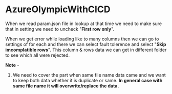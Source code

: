 # AzureOlympicWithCICD

When we read param.json file in lookup at that time we need to make sure that in setting we need to uncheck "**First row only**".

When we get error while loading like to many columns then we can go to settings of for each and there we can select fault tolerence and select "**Skip imcomplatible rows**". This column & rows data we can get in different folder to see which all were rejected.

**Note** - 
1. We need to cover the part when same file name data came and we want to keep both data whether it is duplicate or same.
**In general case with same file name it will overwrite/replace the data.**
